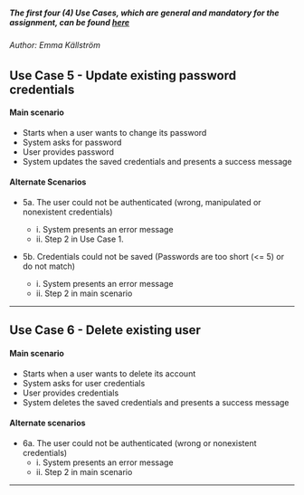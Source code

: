 ##### The first four (4) Use Cases, which are general and mandatory for the assignment, can be found [*here*](https://github.com/dntoll/1dv610/blob/master/assignments/A2_resources/UseCases.md "Use Cases 1-4 by Daniel Toll") 

###### Author: Emma Källström

## Use Case 5 - Update existing password credentials

#### Main scenario
* Starts when a user wants to change its password
* System asks for password
* User provides password
* System updates the saved credentials and presents a success message

#### Alternate Scenarios
* 5a. The user could not be authenticated (wrong, manipulated or nonexistent credentials)
  * i. System presents an error message
  * ii. Step 2 in Use Case 1.

* 5b. Credentials could not be saved (Passwords are too short (<= 5) or do not match)
  * i. System presents an error message
  * ii. Step 2 in main scenario

---
## Use Case 6 - Delete existing user

#### Main scenario
* Starts when a user wants to delete its account
* System asks for user credentials
* User provides credentials
* System deletes the saved credentials and presents a success message

#### Alternate scenarios
* 6a. The user could not be authenticated (wrong or nonexistent credentials)
  * i. System presents an error message
  * ii. Step 2 in main scenario

---
